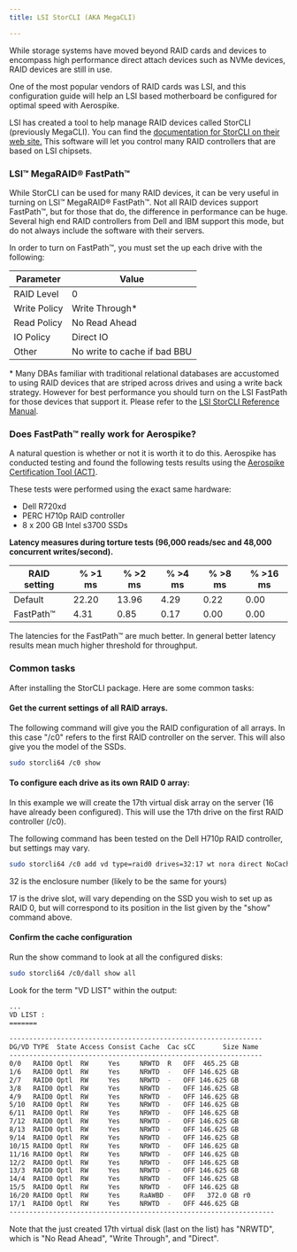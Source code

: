 ```yaml
---
title: LSI StorCLI (AKA MegaCLI)

---
```


While storage systems have moved beyond RAID cards and devices to encompass
high performance direct attach devices such as NVMe devices, RAID devices are still in use.

One of the most popular vendors of RAID cards was LSI, and this configuration guide will help an
LSI based motherboard be configured for optimal speed with Aerospike.


LSI has created a tool to help manage RAID devices called StorCLI (previously MegaCLI). 
You can find the <a href="http://www.avagotech.com/cs/Satellite?pagename=AVG2%2FsearchLayout&locale=avg_en&Search=storcli&submit=search">documentation for StorCLI on their web site.</a> 
This software will let you control many RAID controllers that are based on LSI chipsets.


### LSI&trade; MegaRAID&reg; FastPath&trade;
While StorCLI can be used for many RAID devices, it can be very useful in turning on LSI&trade; MegaRAID&reg; FastPath&trade;. 
Not all RAID devices support FastPath&trade;, but for those that do, the difference in performance can be huge. Several high end RAID controllers from Dell and IBM support this mode, but do not always include the software with their servers. 

In order to turn on FastPath&trade;, you must set the up each drive with the following:

| Parameter | Value |
| --- | --- |
| RAID Level | 0 |
| Write Policy | Write Through* |
| Read Policy | No Read Ahead |
| IO Policy | Direct IO |
| Other | No write to cache if bad BBU |

\* Many DBAs familiar with traditional relational databases are accustomed to using RAID devices that are striped across drives and using a write back strategy. However for best performance you should turn on the LSI FastPath for those devices that support it. Please refer to the [LSI StorCLI Reference Manual](http://docs.avagotech.com/docs/12352476).

### Does FastPath&trade; really work for Aerospike?
A natural question is whether or not it is worth it to do this. Aerospike has conducted testing and found the following tests results using the <a href="http://github.com/aerospike/act">Aerospike Certification Tool (ACT)</a>.

These tests were performed using the exact same hardware:
- Dell R720xd
- PERC H710p RAID controller
- 8 x 200 GB Intel s3700 SSDs 

**Latency measures during torture tests (96,000 reads/sec and 48,000 concurrent writes/second).**

| RAID setting | % >1 ms | % >2 ms | % >4 ms | % >8 ms | % >16 ms |
| --- | --- | --- | --- | --- | --- |
| Default | 22.20 | 13.96 | 4.29 | 0.22 | 0.00 |
| FastPath&trade; | 4.31 | 0.85 | 0.17 | 0.00 | 0.00 |

The latencies for the FastPath&trade; are much better. In general better latency results mean much higher threshold for throughput. 

### Common tasks

After installing the StorCLI package. Here are some common tasks:

#### Get the current settings of all RAID arrays. 
The following command will give you the RAID configuration of all arrays. In this case "/c0" refers to the first RAID controller on the server. This will also give you the model of the SSDs.
```bash
sudo storcli64 /c0 show
```

#### To configure each drive as its own RAID 0 array:
In this example we will create the 17th virtual disk array on the server (16 have already been configured). This will use the 17th drive on the first RAID controller (/c0).

The following command has been tested on the Dell H710p RAID controller, but settings may vary.
```bash
sudo storcli64 /c0 add vd type=raid0 drives=32:17 wt nora direct NoCachedBadBBU 
```
32 is the enclosure number (likely to be the same for yours)

17 is the drive slot, will vary depending on the SSD you wish to set up as RAID 0, but will correspond to its position in the list given by the "show" command above.

#### Confirm the cache configuration
Run the show command to look at all the configured disks:
```bash
sudo storcli64 /c0/dall show all
```
Look for the term "VD LIST" within the output:
```bash
...
VD LIST :
=======

----------------------------------------------------------------
DG/VD TYPE  State Access Consist Cache  Cac sCC       Size Name
----------------------------------------------------------------
0/0   RAID0 Optl  RW     Yes     NRWTD  R   OFF  465.25 GB
1/6   RAID0 Optl  RW     Yes     NRWTD  -   OFF 146.625 GB
2/7   RAID0 Optl  RW     Yes     NRWTD  -   OFF 146.625 GB
3/8   RAID0 Optl  RW     Yes     NRWTD  -   OFF 146.625 GB
4/9   RAID0 Optl  RW     Yes     NRWTD  -   OFF 146.625 GB
5/10  RAID0 Optl  RW     Yes     NRWTD  -   OFF 146.625 GB
6/11  RAID0 Optl  RW     Yes     NRWTD  -   OFF 146.625 GB
7/12  RAID0 Optl  RW     Yes     NRWTD  -   OFF 146.625 GB
8/13  RAID0 Optl  RW     Yes     NRWTD  -   OFF 146.625 GB
9/14  RAID0 Optl  RW     Yes     NRWTD  -   OFF 146.625 GB
10/15 RAID0 Optl  RW     Yes     NRWTD  -   OFF 146.625 GB
11/16 RAID0 Optl  RW     Yes     NRWTD  -   OFF 146.625 GB
12/2  RAID0 Optl  RW     Yes     NRWTD  -   OFF 146.625 GB
13/3  RAID0 Optl  RW     Yes     NRWTD  -   OFF 146.625 GB
14/4  RAID0 Optl  RW     Yes     NRWTD  -   OFF 146.625 GB
15/5  RAID0 Optl  RW     Yes     NRWTD  -   OFF 146.625 GB
16/20 RAID0 Optl  RW     Yes     RaAWBD -   OFF   372.0 GB r0
17/1  RAID0 Optl  RW     Yes     NRWTD  -   OFF 446.625 GB
-------------------------------------------------------------------
```
Note that the just created 17th virtual disk (last on the list) has "NRWTD", which is "No Read Ahead", "Write Through", and "Direct".

